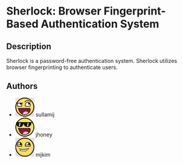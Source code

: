 # Sherlock: Browser Fingerprint-Based Authentication System
## Description
Sherlock is a password-free authentication system. Sherlock utilizes browser fingerprinting to authenticate users.

## Authors
- ![sullamij](img/team/1-small.jpg) sullamij
- ![jhoney](img/team/2-small.jpg) jhoney
- ![mjkim](img/team/3-small.jpg) mjkim

